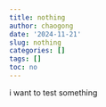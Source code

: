 ```yaml
---
title: nothing
author: chaogong
date: '2024-11-21'
slug: nothing
categories: []
tags: []
toc: no
---
```


i want to test something